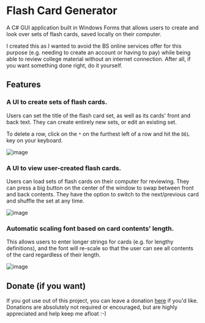 # Flash Card Generator
A C# GUI application built in Windows Forms that allows users to create and look over sets of flash cards, saved locally on their computer.

I created this as I wanted to avoid the BS online services offer for this purpose (e.g. needing to create an account or having to pay) while being able to review college material without an internet connection. After all, if you want something done right, do it yourself.

## Features

### A UI to create sets of flash cards.
Users can set the title of the flash card set, as well as its cards' front and back text. They can create entirely new sets, or edit an existing set.

To delete a row, click on the `*` on the furthest left of a row and hit the `DEL` key on your keyboard.

![image](https://i.imgur.com/UFRRR41.gif)

### A UI to view user-created flash cards. 
Users can load sets of flash cards on their computer for reviewing. They can press a big button on the center of the window to swap between front and back contents. They have the option to switch to the next/previous card and shuffle the set at any time.

![image](https://i.imgur.com/G6zwRkO.gif)

### Automatic scaling font based on card contents' length. 
This allows users to enter longer strings for cards (e.g. for lengthy definitions), and the font will re-scale so that the user can see all contents of the card regardless of their length.

![image](https://i.imgur.com/fi76zNc.gif)

## Donate (if you want)

If you got use out of this project, you can leave a donation [here](https://ko-fi.com/simonbrugel) if you'd like. Donations are absolutely not required or encouraged, but are highly appreciated and help keep me afloat :-)
